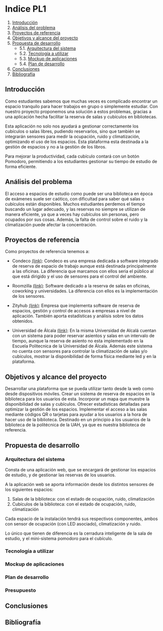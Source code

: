 # Indice PL1

1. [Introducción](#introducción)
2. [Análisis del problema](#análisis-del-problema)
3. [Proyectos de referencia](#proyectos-de-referencia)
4. [Objetivos y alcance del proyecto](#objetivos-y-alcance-del-proyecto)
5. [Propuesta de desarrollo](#propuesta-de-desarrollo)
   * 5.1. [Arquitectura del sistema](#arquitectura-del-sistema)
   * 5.2. [Tecnología a utilizar](#tecnología-a-utilizar)
   * 5.3. [Mockup de aplicaciones](#mockup-de-aplicaciones)
   * 5.4. [Plan de desarrollo](#plan-de-desarrollo)
6. [Conclusiones](#conclusiones)
7. [Bibliografía](#bibliografía)

## Introducción

   Como estudiantes sabemos que muchas veces es complicado encontrar un espacio
   tranquilo para hacer trabajos en grupo o simplemente estudiar.
   Con nuestro proyecto proponemos una solución a estos problemas, gracias a una
   aplicación hecha  facilitar la reserva de salas y cubículos en bibliotecas.

   Esta aplicación no solo nos ayudará a gestionar correctamente los cubículos o
   salas libres, pudiendo reservarlos, sino que también se integrarán sensores
   para medir la ocupación, ruido y climatización, optimizando el uso de los
   espacios.
   Esta plataforma esta destinada a la gestión de espacios y no a la gestión de los libros.

   Para mejorar la productividad, cada cubículo contará con un botón Pomodoro,
   permitiendo a los estudiantes gestionar su tiempo de estudio de forma eficiente.

## Análisis del problema

   El acceso a espacios de estudio como puede ser una biblioteca en época de
   exámenes suele ser caótico, con dificultad para saber qué salas o cubículos
   están disponibles.
   Muchos estudiantes perdemos el tiempo buscando un lugar adecuado, y las
   reservas no siempre se utilizan de manera eficiente, ya que a veces hay
   cubículos sin personas, pero ocupados por sus cosas. Además, la falta de
   control sobre el ruido y la climatización puede afectar la concentración.
   

## Proyectos de referencia

Como proyectos de referencia tenemos a:

* Condeco [(link)](https://www.condecosoftware.com/es/):
   Condeco es una empresa dedicada a software integrado de reserva de espacio
   de trabajo aunque está destinada principalmente a las oficinas.
   La diferencia que marcamos con ellos seria el público al que está dirigido y
   el uso de sensores para el control del ambiente.

* Roomzilla [(link)](https://www.softwareadvice.ie/software/262110/roomzilla):
   Software dedicado a  la reserva de salas en oficinas, coworking y universidades.
   La diferencia con ellos es la implementación de los sensores.

* Zityhub [(link)](https://zityhub.com/space-management):
   Empresa que implementa software de reserva de espacios, gestión y control de
   accesos a empresas a nivel de aplicación. También aporta estadísticas y análisis
   sobre los datos obtenidos.
* Universidad de Álcala  [(link)]( https://biblioteca.uah.es/conoce-la-biblioteca/servicios/reserva-de-puestos-de-lectura/):
  En la misma Universidad de Alcalá cuentan con un sistema para poder reservar asientos y salas en un intervalo de tiempo,
  aunque la reserva de asiento no esta implementado en la Escuela Politecnica de la Universidad de Álcala.
   Además este sistema no cuenta con sensores para controlar la climatización de salas y/o cubículos, mostrar la disponibilidad de forma física mediante led y en la plataforma.


## Objetivos y alcance del proyecto

Desarrollar una plataforma que se pueda utilizar tanto desde la web como desde
dispositivos móviles.
Crear un sistema de reserva de espacios en la biblioteca para los usuarios de esta.
Incorporar un mapa  que muestre la disponibilidad de salas y cubículos.
Ofrecer estadísticas detalladas para optimizar la gestión de los espacios.
Implementar el acceso a las salas mediante códigos QR o tarjetas para ayudar a
los usuarios a la hora de hacer uso de la biblioteca.
Destinado en un principio a los usuarios de la biblioteca de la politécnica de la UAH, ya que es nuestra biblioteca de referencia.

## Propuesta de desarrollo

### Arquitectura del sistema

Consta de una aplicación web, que se encargará de gestionar los espacios de
estudio, y de gestionar las reservas de los usuarios.

A la aplicación web se aporta información desde los distintos sensores de los
siguientes espacios:

1. Salas de la biblioteca: con el estado de ocupación, ruido, climatización
2. Cubículos de la biblioteca: con el estado de ocupación, ruido, climatización

Cada espacio de la instalación tendrá sus respectivos componentes, ambos con
sensor de ocupación (con LED asociado), climatización y ruido.

Lo único que tienen de diferencia es la cerradura inteligente de la sala de
estudio, y el mini-sistema pomodoro para el cubículo.

### Tecnología a utilizar

### Mockup de aplicaciones

### Plan de desarrollo

### Presupuesto

## Conclusiones

## Bibliografía
